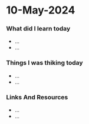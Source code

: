 <h1>10-May-2024</h1>

<h3>What did I learn today</h3>

<ul>
    <li>...</li>
    <li>...</li>
</ul>

<h3>Things I was thiking today</h3>

<ul>
    <li>...</li>
    <li>...</li>
</ul>

<h3>Links And Resources </h3>

<ul>
    <li>...</li>
    <li>...</li>
</ul>
        